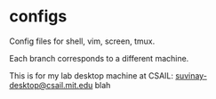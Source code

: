 configs
=======

Config files for shell, vim, screen, tmux.

Each branch corresponds to a different machine.

This is for my lab desktop machine at CSAIL: suvinay-desktop@csail.mit.edu
blah
